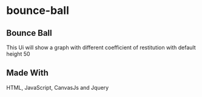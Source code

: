 # bounce-ball

## Bounce Ball
This Ui will show a graph with different coefficient of restitution with default height 50

## Made With
HTML, JavaScript, CanvasJs and Jquery
